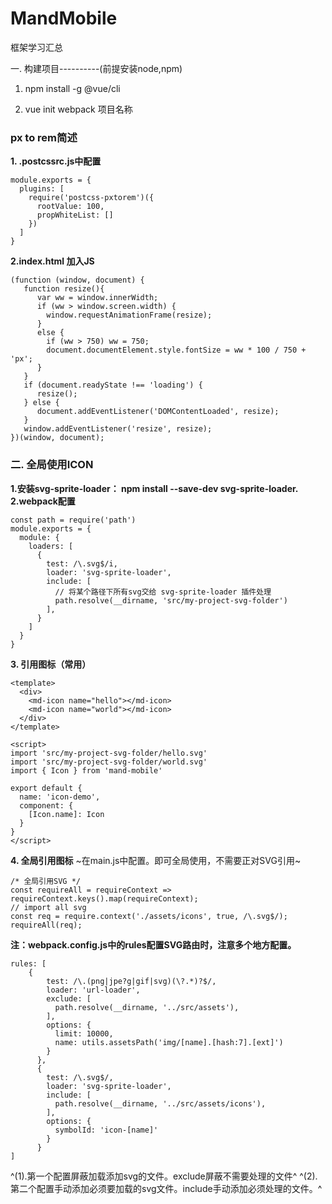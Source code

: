 # MandMobile
框架学习汇总

一. 构建项目----------(前提安装node,npm)

1. npm install -g @vue/cli

2. vue init webpack 项目名称


### px to rem简述

**1. .postcssrc.js中配置**

```
module.exports = {
  plugins: [
    require('postcss-pxtorem')({
      rootValue: 100,
      propWhiteList: []
    })
  ]
}
```

**2.index.html 加入JS**
```
(function (window, document) {
   function resize(){
      var ww = window.innerWidth;
      if (ww > window.screen.width) {
        window.requestAnimationFrame(resize);
      }
      else {
        if (ww > 750) ww = 750;
        document.documentElement.style.fontSize = ww * 100 / 750 + 'px';
      }
   }
   if (document.readyState !== 'loading') {
      resize();
   } else {
      document.addEventListener('DOMContentLoaded', resize);
   }
   window.addEventListener('resize', resize);
})(window, document);
```

###

### 二. 全局使用ICON
**1.安装svg-sprite-loader：  npm install --save-dev svg-sprite-loader.**
**2.webpack配置**
````
const path = require('path')
module.exports = {
  module: {
    loaders: [
      {
        test: /\.svg$/i,
        loader: 'svg-sprite-loader',
        include: [
          // 将某个路径下所有svg交给 svg-sprite-loader 插件处理
          path.resolve(__dirname, 'src/my-project-svg-folder')
        ],
      }
    ]
  }
}
````
**3. 引用图标（常用）**
```
<template>
  <div>
    <md-icon name="hello"></md-icon>
    <md-icon name="world"></md-icon>
  </div>
</template>

<script>
import 'src/my-project-svg-folder/hello.svg'
import 'src/my-project-svg-folder/world.svg'
import { Icon } from 'mand-mobile'

export default {
  name: 'icon-demo',
  component: {
    [Icon.name]: Icon
  }
}
</script>

```
**4. 全局引用图标**
~在main.js中配置。即可全局使用，不需要正对SVG引用~
```
/* 全局引用SVG */
const requireAll = requireContext => requireContext.keys().map(requireContext);
// import all svg
const req = require.context('./assets/icons', true, /\.svg$/);
requireAll(req);

```

**注：webpack.config.js中的rules配置SVG路由时，注意多个地方配置。**
```
rules: [
	{
        test: /\.(png|jpe?g|gif|svg)(\?.*)?$/,
        loader: 'url-loader',
        exclude: [
          path.resolve(__dirname, '../src/assets'),
        ],
        options: {
          limit: 10000,
          name: utils.assetsPath('img/[name].[hash:7].[ext]')
        }
      },
      {
        test: /\.svg$/,
        loader: 'svg-sprite-loader',
        include: [
          path.resolve(__dirname, '../src/assets/icons'),
        ],
        options: {
          symbolId: 'icon-[name]'
        }
      }
]
```
^(1).第一个配置屏蔽加载添加svg的文件。exclude屏蔽不需要处理的文件^
^(2).第二个配置手动添加必须要加载的svg文件。include手动添加必须处理的文件。^

